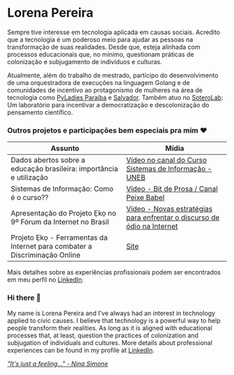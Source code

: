 # Lorena Pereira

Sempre tive interesse em tecnologia aplicada em causas sociais. Acredito que a tecnologia é um poderoso meio para ajudar as pessoas na transformação de suas realidades. Desde que, esteja alinhada com processos educacionais que, no mínimo, questionam práticas de colonização e subjugamento de indivíduos e culturas.

Atualmente, além do trabalho de mestrado, participo do desenvolvimento de uma orquestradora de 
execuções na linguagem Golang e de comunidades de incentivo ao protagonismo de mulheres 
na área de tecnologia como [PyLadies Paraíba](https://www.instagram.com/pyladiespb/) e [Salvador](https://www.instagram.com/pyladies.ssa/). 
Também atuo no [SoteroLab](https://github.com/soterolab): Um laboratório para incentivar a democratização e descolonização do pensamento científico.

### Outros projetos e participações bem especiais pra mim ❤️

Assunto   | Mídia
--------- | ------
Dados abertos sobre a educação brasileira: importância e utilização | [Vídeo no canal do Curso Sistemas de Informação - UNEB](https://www.youtube.com/watch?v=3MH5TBTo9hI)
Sistemas de Informação: Como é o curso?? | [Vídeo - Bit de Prosa / Canal Peixe Babel](https://youtu.be/tFAMSWmHjFo?list=PL3Wx5P4NOzUhcIWeCXx67zI8UI2f32yVK)
Apresentação do Projeto Ẹkọ no 9º Fórum da Internet no Brasil| [Vídeo - Novas estratégias para enfrentar o discurso de ódio na Internet](https://youtu.be/DArj2HuxzbQ?list=PLQq8-9yVHyOZC-nib--n6hvuJStk1TKsA&t=2958)
Projeto Ẹkọ - Ferramentas da Internet para combater a Discriminação Online | [Site](https://projetoeko.com.br/)

Mais detalhes sobre as experiências profissionais podem ser encontrados em meu perfil no [LinkedIn](www.linkedin.com/in/lorenaps).

### Hi there 👋

My name is Lorena Pereira and I've always had an interest in technology applied to civic causes. 
I believe that technology is a powerful way to help people transform their realities. As long as it 
is aligned with educational processes that, at least, question the practices of colonization and 
subjugation of individuals and cultures. 
More details about professional experiences can be found in my profile at [LinkedIn](www.linkedin.com/in/lorenaps).


[*"It's just a feeling..." - Nina Simone*](https://www.youtube.com/watch?v=ZF9j4lMoSQk)
